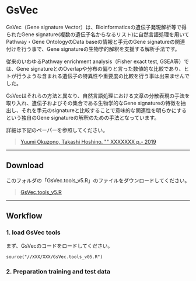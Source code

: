 # GsVec

GsVec（Gene signature Vector）は、Bioinformaticsの遺伝子発現解析等で得られたGene signature(複数の遺伝子名からなるリスト)に自然言語処理を用いてPathway・Gene OntologyのData baseの情報と手元のGene signatureの関連付けを行う事で、Gene signatureの生物学的解釈を支援する解析手法です。

従来のいわゆるPathway enrichment analysis（Fisher exact test, GSEA等）では、Gene signatureとのOverlapや分布の偏りと言った数値的な比較であり、ヒトが行うような含まれる遺伝子の特異性や重要度の比較を行う事は出来ませんでした。

GsVecはそれらの方法と異なり、自然言語処理における文章の分散表現の手法を取り入れ、遺伝子およびその集合である生物学的なGene signatureの特徴を抽出し、それを手元のsignatureと比較することで意味的な関連性を明らかにするという独自のGene signatureの解釈のための手法となっています。

詳細は下記のペーパーを参照してください。
> [Yuumi Okuzono, Takashi Hoshino. "" XXXXXXX p.- 2019](https://www.google.co.jp/)

-----

## Download
このフォルダの「GsVec.tools_v5.R」のファイルをダウンロードしてください。
> [GsVec.tools_v5.R](https://github.com/yuumio/GsVec/GsVec.tool_v5.R)

----
## Workflow
### 1. load GsVec tools
まず、GsVecのコードをロードしてください。
~~~
source("//XXX/XXX/GsVec.tools_v05.R")
~~~

### 2. Preparation training and test data
